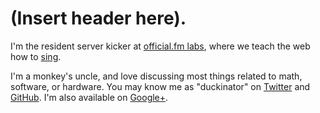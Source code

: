 # (Insert header here).

I'm the resident server kicker at [official.fm labs](http://labs.official.fm), where we teach the web how to [sing](http://codecs.ofmlabs.org).

I'm a monkey's uncle, and love discussing most things related to math, software, or hardware. You may know me as "duckinator" on [Twitter](http://twitter.com/duckinator) and [GitHub](http://github.com/duckinator). I'm also available on [Google+](http://duckinator.net/+).


